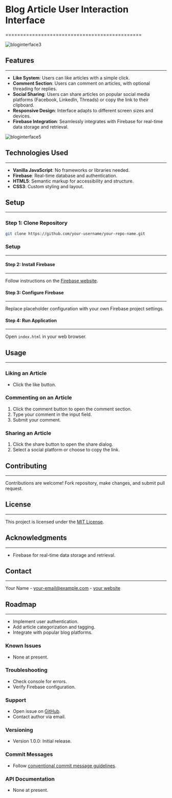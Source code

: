 

# Blog Article User Interaction Interface
==============================================

![bloginterface3](https://github.com/user-attachments/assets/505cbbc6-139a-47ca-b34a-d332e304bcb6)


## Features
-----------

*   **Like System**: Users can like articles with a simple click.
*   **Comment Section**: Users can comment on articles, with optional threading for replies.
*   **Social Sharing**: Users can share articles on popular social media platforms (Facebook, LinkedIn, Threads) or copy the link to their clipboard.
*   **Responsive Design**: Interface adapts to different screen sizes and devices.
*   **Firebase Integration**: Seamlessly integrates with Firebase for real-time data storage and retrieval.


![bloginterface5](https://github.com/user-attachments/assets/10292db2-6f79-4f8c-bda4-0c5b2c3d3803)



## Technologies Used
--------------------

*   **Vanilla JavaScript**: No frameworks or libraries needed.
*   **Firebase**: Real-time database and authentication.
*   **HTML5**: Semantic markup for accessibility and structure.
*   **CSS3**: Custom styling and layout.


## Setup
--------

### Step 1: Clone Repository

```bash
git clone https://github.com/your-username/your-repo-name.git
```

### Setup
--------

#### Step 2: Install Firebase
--------------------------------

Follow instructions on the [Firebase website](https://firebase.google.com/).


#### Step 3: Configure Firebase
---------------------------------

Replace placeholder configuration with your own Firebase project settings.


#### Step 4: Run Application
-----------------------------

Open `index.html` in your web browser.


## Usage
-----

### Liking an Article

* Click the like button.

### Commenting on an Article

1. Click the comment button to open the comment section.
2. Type your comment in the input field.
3. Submit your comment.

### Sharing an Article

1. Click the share button to open the share dialog.
2. Select a social platform or choose to copy the link.


## Contributing
------------

Contributions are welcome! Fork repository, make changes, and submit pull request.


## License
-------

This project is licensed under the [MIT License](https://opensource.org/licenses/MIT).


## Acknowledgments
---------------

* Firebase for real-time data storage and retrieval.


## Contact
------

Your Name - <your-email@example.com> - [your website](https://your-website.com)


## Roadmap
--------

* Implement user authentication.
* Add article categorization and tagging.
* Integrate with popular blog platforms.


### Known Issues

* None at present.


### Troubleshooting

* Check console for errors.
* Verify Firebase configuration.


### Support

* Open issue on [GitHub](https://github.com/).
* Contact author via email.


### Versioning

* Version 1.0.0: Initial release.


### Commit Messages

* Follow [conventional commit message guidelines](https://www.conventionalcommits.org/).


### API Documentation

* None at present.
